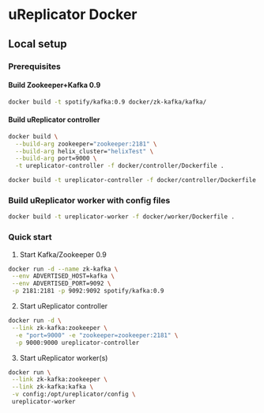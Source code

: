 # uReplicator Docker

## Local setup

### Prerequisites

#### Build Zookeeper+Kafka 0.9
```bash
docker build -t spotify/kafka:0.9 docker/zk-kafka/kafka/
```

#### Build uReplicator controller
```bash
docker build \
  --build-arg zookeeper="zookeeper:2181" \
  --build-arg helix_cluster="helixTest" \
  --build-arg port=9000 \
  -t ureplicator-controller -f docker/controller/Dockerfile .
```

```bash
docker build -t ureplicator-controller -f docker/controller/Dockerfile .
```

### Build uReplicator worker with config files
```bash
docker build -t ureplicator-worker -f docker/worker/Dockerfile .
```

### Quick start

1. Start Kafka/Zookeeper 0.9
```bash
docker run -d --name zk-kafka \
 --env ADVERTISED_HOST=kafka \
 --env ADVERTISED_PORT=9092 \
 -p 2181:2181 -p 9092:9092 spotify/kafka:0.9
```

2. Start uReplicator controller
```bash
docker run -d \
 --link zk-kafka:zookeeper \
  -e "port=9000" -e "zookeeper=zookeeper:2181" \
  -p 9000:9000 ureplicator-controller
```

3. Start uReplicator worker(s)
```bash
docker run \
 --link zk-kafka:zookeeper \
 --link zk-kafka:kafka \
 -v config:/opt/ureplicator/config \
 ureplicator-worker
```
